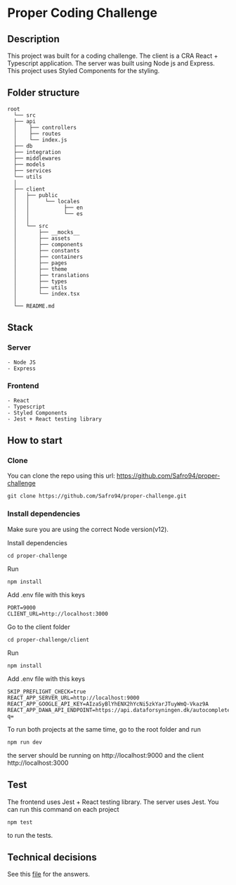 # Proper Coding Challenge

## Description

This project was built for a coding challenge. The client is a CRA React + Typescript application. The server was built using Node js and Express. This project uses Styled Components for the styling.

## Folder structure

    root
      └── src
      ├── api
      │    ├── controllers
      │    ├── routes
      │    └── index.js
      ├── db
      ├── integration
      ├── middlewares
      ├── models
      ├── services
      └── utils
      │
      ├── client
      │   ├── public
      │   │     └── locales
      │   │           ├── en
      │   │           └── es
      │   │
      │   └── src
      │       ├── __mocks__
      │       ├── assets
      │       ├── components
      │       ├── constants
      │       ├── containers
      │       ├── pages
      │       ├── theme
      │       ├── translations
      │       ├── types
      │       ├── utils
      │       └── index.tsx
      │
      └── README.md

## Stack

### Server

    - Node JS
    - Express

### Frontend

    - React
    - Typescript
    - Styled Components
    - Jest + React testing library

## How to start

### Clone

You can clone the repo using this url: https://github.com/Safro94/proper-challenge

```
git clone https://github.com/Safro94/proper-challenge.git
```

### Install dependencies

Make sure you are using the correct Node version(v12).

Install dependencies

```
cd proper-challenge
```

Run

```
npm install
```

Add .env file with this keys

```
PORT=9000
CLIENT_URL=http://localhost:3000
```

Go to the client folder

```
cd proper-challenge/client
```

Run

```
npm install
```

Add .env file with this keys

```
SKIP_PREFLIGHT_CHECK=true
REACT_APP_SERVER_URL=http://localhost:9000
REACT_APP_GOOGLE_API_KEY=AIzaSyBlYhENX2hYcNi5zkYarJTuyWmQ-Vkaz9A
REACT_APP_DAWA_API_ENDPOINT=https://api.dataforsyningen.dk/autocomplete?q=
```

To run both projects at the same time, go to the root folder and run

```
npm run dev
```

the server should be running on http://localhost:9000 and the client http://localhost:3000

## Test

The frontend uses Jest + React testing library. The server uses Jest. You can run this command on each project

```
npm test
```

to run the tests.

## Technical decisions

See this [file](https://github.com/Safro94/proper-challenge/blob/master/decisions.md) for the answers.
